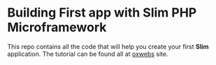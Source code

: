 # Building First app with Slim PHP Microframework

This repo contains all the code that will help you create your first **Slim** application.  The tutorial can be found all at [oxwebs](https://oxwebs.com/php/first-slim-application) site.
 
